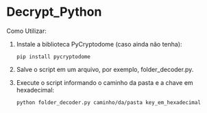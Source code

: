 # Decrypt_Python
 
Como Utilizar:
1. Instale a biblioteca PyCryptodome (caso ainda não tenha):

       pip install pycryptodome

2. Salve o script em um arquivo, por exemplo, folder_decoder.py.
3. Execute o script informando o caminho da pasta e a chave em hexadecimal:

       python folder_decoder.py caminho/da/pasta key_em_hexadecimal